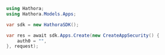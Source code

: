 <!-- Start SDK Example Usage -->
```csharp
using Hathora;
using Hathora.Models.Apps;

var sdk = new HathoraSDK();

var res = await sdk.Apps.Create(new CreateAppSecurity() {
    auth0 = "",
}, request);
```
<!-- End SDK Example Usage -->